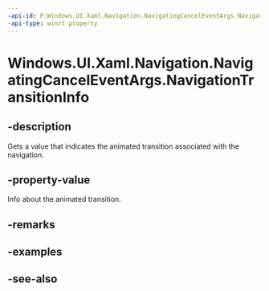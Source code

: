 ```yaml
---
-api-id: P:Windows.UI.Xaml.Navigation.NavigatingCancelEventArgs.NavigationTransitionInfo
-api-type: winrt property
---
```


<!-- Property syntax
public Windows.UI.Xaml.Media.Animation.NavigationTransitionInfo NavigationTransitionInfo { get; }
-->

# Windows.UI.Xaml.Navigation.NavigatingCancelEventArgs.NavigationTransitionInfo

## -description
Gets a value that indicates the animated transition associated with the navigation.



## -property-value
Info about the animated transition.

## -remarks

## -examples

## -see-also
